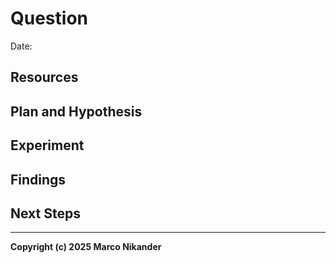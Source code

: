 # Question
<!-- What am I figuring out? -->



Date: 

## Resources
<!-- Where can I find relevant information? -->

## Plan and Hypothesis
<!-- What do I want to do? -->
<!-- What do I think is going to happen? -->

## Experiment
<!-- What did I do? -->
<!-- How do you run the code? -->

## Findings
<!-- What did I learn? -->

## Next Steps
<!-- Are there follow-up questions? -->
<!-- Can I create a concrete ticket/issue from this? -->

---
**Copyright (c) 2025 Marco Nikander**
